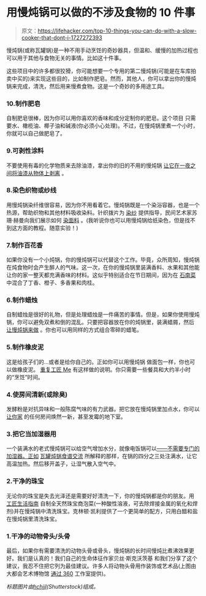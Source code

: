 # 用慢炖锅可以做的不涉及食物的 10 件事

> 原文：<https://lifehacker.com/top-10-things-you-can-do-with-a-slow-cooker-that-dont-i-1727272393>

慢炖锅(或称瓦罐锅)是一种不用手动烹饪的奇妙器具，但温和、缓慢的加热过程也可以用于其他与食物无关的事情。比如这十件事。



这些项目中的许多都很狡猾，你可能想要一个专用的第二慢炖锅(可能是在车库拍卖中买的)来实现这些目的，比如制作肥皂。然而，其他人，你可以拿出你的慢炖锅来完成，清洗，然后用来慢煮食物。这是一个奇妙的多用途工具。

### 10.制作肥皂

自制肥皂很棒，因为你可以用你喜欢的香味和成分定制你的肥皂。这个项目 只需要水、橄榄油、椰子油和碱液(你必须小心处理)。不过，在慢炖锅里煮一个小时，你就可以自己做肥皂了。

### 9.可剥性涂料

不要使用有毒的化学物质来去除油漆，拿出你的旧的不用的慢炖锅 [让它在一夜之间将油漆从物体上剥离](http://lifehacker.com/remove-paint-with-a-slow-cooker-and-water-5897802) 。

### 8.染色织物或纱线

用慢炖锅染纤维很容易，因为你不用看着它。慢炖锅既是一个染浴容器，也是一个热源，帮助织物和其他材料吸收染料。针织拨片为 [染纱](http://tutorials.knitpicks.com/wptutorials/crock-pot-dyeing/) 提供指导，民间艺术家苏珊·赫曼向我们展示如何 [染面料](http://susanhemann.blogspot.com/2014/10/the-crock-pot-revisited-unusual-use.html) 。(我听说你也可以用慢炖锅给纸染色，但是找不到这方面的教程。随意实验！)

### 7.制作百花香

如果你没有一个小炖锅，你的慢炖锅可以代替这个工作。毕竟，众所周知，慢炖锅在炖食物时会产生醉人的气味。这一次，在你的慢炖锅里装满香料、水果和其他能让你的家一整天都充满香味的材料。这似乎特别适合在节日期间，因为在 [石南菜](http://www.heathersdish.com/thedish/simple-homemade-christmas-potpourri/) 中混合了丁香、橙子、多香果和肉桂。

### 6.制作蜡烛

自制蜡烛是很好的礼物，但是处理蜡烛是一件痛苦的事情。但是，如果你使用慢炖锅，你可以避免双煮和倒的混乱。只要把容器放在你的炖锅里，装满蜡屑，然后 [让慢炖锅来做](http://lifehacker.com/use-a-crock-pot-to-make-homemade-candles-5428429) 。你也可以用同样的方式组合零碎的蜡笔。

### 5.制作橡皮泥

这是给孩子们的…或者是给你自己的。正如你可以用慢炖锅 做面包一样，你也可以做橡皮泥。 [重复工匠 Me](http://www.repeatcrafterme.com/2012/01/crock-pot-play-dough.html) 有这样做的说明。你只需要一些餐具和大约半小时的“烹饪”时间。

### 4.使房间清新(或除臭)

发酵粉是对抗异味和一般陈腐气味的有力武器。把它放在慢炖锅里加点水，你可以 [让你家](http://lifehacker.com/freshen-any-room-with-baking-soda-and-a-crockpot-1535353327) 的任何房间焕然一新，甚至发霉的地下室。

### 3.把它当加湿器用

一个装满水的老式慢炖锅可以给空气增加水分，就像电饭锅可以[——不需要专门的加湿器。正如](http://lifehacker.com/repurpose-a-rice-cooker-as-a-humidifier-5914539) [瓦罐炖锅食谱交流](http://crockpotrecipeexchange.com/2012/01/using-your-crock-pot-as-humidifier.html) 所解释的那样，在锅的四分之三处注满水，让它高温加热。然后移开盖子，让湿气散入空气中。

### 2.干净的珠宝

无论你的珠宝是失去光泽还是需要好好清洗一下，你的慢炖锅都是你的朋友。用 [工匠生活指南](http://www.natashalh.com/tutorial-thursday-recipe-to-make-your-own-natural-jewelers-pickle/) 自制全天然珠宝商泡菜(一种酸性溶液，可去除焊接金属的氧化和焊剂)并在慢炖锅中清洗珠宝。克林顿·凯利提供了一个更简单的配方，只用白醋和盐在慢炖锅里清洗珠宝。

### 1.干净的动物骨头/头骨

最后，如果你有需要清洗的动物头骨或骨头，慢炖锅的长时间慢炖比煮沸效果更好。我们是认真的！我们自己的生命体征作家贝丝·斯克沃茨基 和我们分享了这个建议，我忍不住把它列为最佳建议。许多人将动物头骨用作装饰或艺术品(上图由大都会艺术博物馆 [通过 360](http://www.studio360.org/story/96236-georgia-okeeffes-skull-paintings/) 工作室提供)。

*标题图片由*[*hchjjl*](http://www.shutterstock.com/pic-295011041/stock-vector-cooker-doodle-seamless-pattern-background.html?src=dt_recently_viewed-1)*(Shutterstock)组成。*